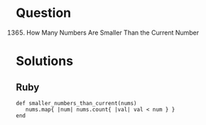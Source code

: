 # Question

 1365. How Many Numbers Are Smaller Than the Current Number

# Solutions

## Ruby
 ```
 def smaller_numbers_than_current(nums)
    nums.map{ |num| nums.count{ |val| val < num } }
 end
 ```
